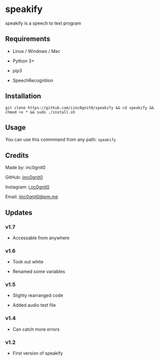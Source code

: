 # speakify

speakify is a speech to text program

## Requirements

- Linux / Windows / Mac

- Python 3+

- pip3

- SpeechRecognition

## Installation

`git clone https://github.com/iinc0gnit0/speakify && cd speakify && chmod +x * && sudo ./install.sh`

## Usage

You can use this commmand from any path: `speakify`

## Credits

Made by: inc0gnit0

GitHub: [iinc0gnit0](https://github.com/iinc0gnit0)

Instagram: [i.nc0gnit0](https://instagram.com/i.nc0gnit0)

Email: iinc0gnit0@pm.me

## Updates

### v1.7

- Accessable from anywhere

### v1.6

- Took out white

- Renamed some variables

### v1.5

- Slighty rearranged code

- Added audio test file

### v1.4

- Can catch more errors

### v1.2

- First version of speakify
